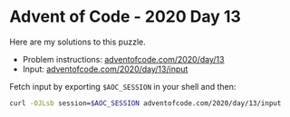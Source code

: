# Advent of Code - 2020 Day 13
Here are my solutions to this puzzle.

* Problem instructions: [adventofcode.com/2020/day/13](https://adventofcode.com/2020/day/13)
* Input: [adventofcode.com/2020/day/13/input](https://adventofcode.com/2020/day/13/input)

Fetch input by exporting `$AOC_SESSION` in your shell and then:
```bash
curl -OJLsb session=$AOC_SESSION adventofcode.com/2020/day/13/input
```
